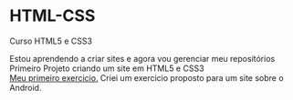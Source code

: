 # HTML-CSS
Curso HTML5 e CSS3

Estou aprendendo a criar sites e agora vou gerenciar meu repositórios
<br>
Primeiro Projeto criando um site em HTML5 e CSS3<br>
<a href="https://luiswittlich.github.io/Meusprojetos/Siteandroid/index.html">Meu primeiro exercicio.</a> Criei um exercicio proposto para um site sobre o Android.